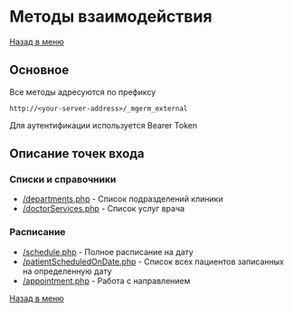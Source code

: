 # Методы взаимодействия

[Назад в меню](../README.md)

## Основное

Все методы адресуются по префиксу

```
http://<your-server-address>/_mgerm_external
```

Для аутентификации используется Bearer Token

## Описание точек входа

### Списки и справочники

- [/departments.php](/docs/entryPoints/lists/departments.php.md) - Список подразделений клиники
- [/doctorServices.php](/docs/entryPoints/lists/doctorServices.php.md) - Список услуг врача

### Расписание

- [/schedule.php](/docs/entryPoints/schedule/schedule.php.md) - Полное расписание на дату
- [/patientScheduledOnDate.php](/docs/entryPoints/schedule/patientScheduledOnDate.php.md) - Список всех пациентов записанных на определенную дату
- [/appointment.php](/docs/entryPoints/schedule/appointment.php.md) - Работа с направлением

[Назад в меню](../README.md)
